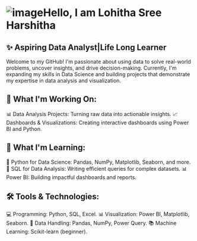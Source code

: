 # ![image](https://github.com/user-attachments/assets/c75bcfb5-a601-4af3-8ebe-2f24edc11cff)Hello, I am Lohitha Sree Harshitha

## ✨ Aspiring Data Analyst|Life Long Learner
Welcome to my GitHub! I'm passionate about using data to solve real-world problems, uncover insights, and drive decision-making. Currently, I'm expanding my skills in Data Science and building projects that demonstrate my expertise in data analysis and visualization.
## 🔭 What I'm Working On:
📊 Data Analysis Projects: Turning raw data into actionable insights.
📈 Dashboards & Visualizations: Creating interactive dashboards using Power BI and Python.

## 🌱 What I'm Learning:
🚀 Python for Data Science: Pandas, NumPy, Matplotlib, Seaborn, and more.
📘 SQL for Data Analysis: Writing efficient queries for complex datasets.
📊 Power BI: Building impactful dashboards and reports.

## 🛠️ Tools & Technologies:
💻 Programming: Python, SQL, Excel.
📊 Visualization: Power BI, Matplotlib, Seaborn.
📂 Data Handling: Pandas, NumPy, Power Query.
📚 Machine Learning: Scikit-learn (beginner).


